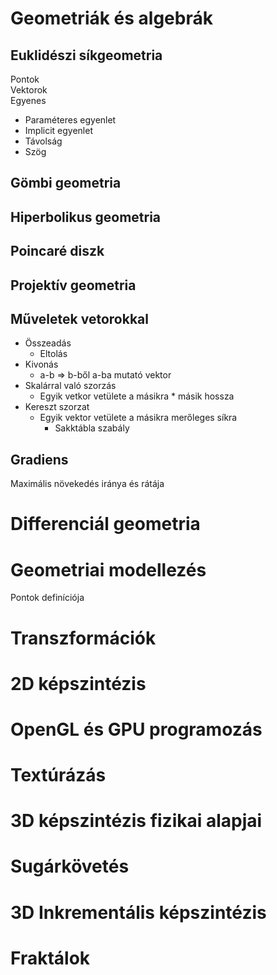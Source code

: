 # Geometriák és algebrák
## Euklidészi síkgeometria
Pontok  
Vektorok  
Egyenes
- Paraméteres egyenlet
- Implicit egyenlet
- Távolság
- Szög

## Gömbi geometria
## Hiperbolikus geometria
## Poincaré diszk
## Projektív geometria
## Műveletek vetorokkal
- Összeadás
  - Eltolás
- Kivonás
  - a-b => b-ből a-ba mutató vektor
- Skalárral való szorzás
  - Egyik vetkor vetülete a másikra * másik hossza
- Kereszt szorzat
  - Egyik vektor vetülete a másikra merőleges síkra
    - Sakktábla szabály

## Gradiens
Maximális növekedés iránya és rátája
# Differenciál geometria
# Geometriai modellezés
Pontok definíciója
# Transzformációk
# 2D képszintézis
# OpenGL és GPU programozás
# Textúrázás
# 3D képszintézis fizikai alapjai
# Sugárkövetés
# 3D Inkrementális képszintézis
# Fraktálok